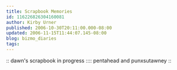 ```yaml
---
title: Scrapbook Memories
id: 116226826304160081
author: Kirby Urner
published: 2006-10-30T20:11:00.000-08:00
updated: 2006-11-15T11:44:07.145-08:00
blog: bizmo_diaries
tags: 
---
```


[](http://photos1.blogger.com/blogger/1134/545/1600/scrapbook.jpg):: dawn's scrapbook in progress ::[](http://photos1.blogger.com/blogger/1134/545/1600/jackolanterns.jpg):: pentahead and punxsutawney ::